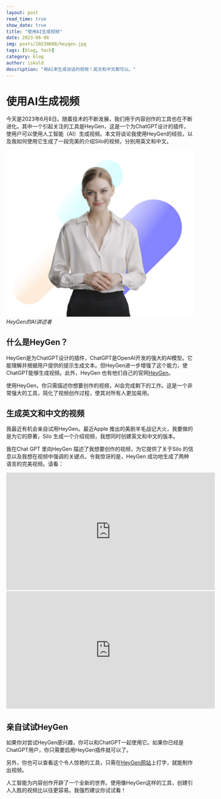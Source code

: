 ```yaml
---
layout: post
read_time: true
show_date: true
title: "使用AI生成视频"
date: 2023-06-08
img: posts/20230608/heygen.jpg
tags: [blog, tech]
category: blog
author: iskold
description: "用AI来生成说话的视频！英文和中文都可以。"
---
```


# 使用AI生成视频

今天是2023年6月8日。随着技术的不断发展，我们用于内容创作的工具也在不断进化。其中一个引起关注的工具是HeyGen，这是一个为ChatGPT设计的插件，使用户可以使用人工智能（AI）生成视频。本文将谈论我使用HeyGen的经验，以及我如何使用它生成了一段完美的介绍Silo的视频，分别用英文和中文。

![The AI Speaker from HeyGen](./assets/img/posts/20230608/heygen.webp)
*HeyGen的AI讲述者*

## 什么是HeyGen？

HeyGen是为ChatGPT设计的插件，ChatGPT是OpenAI开发的强大的AI模型。它能理解并根据用户提供的提示生成文本。但HeyGen进一步增强了这个能力，使ChatGPT能够生成视频。此外，HeyGen 也有他们自己的官网[HeyGen](https://app.heygen.com/guest/templates?cid=209f7233)。

使用HeyGen，你只需描述你想要创作的视频，AI会完成剩下的工作。这是一个非常强大的工具，简化了视频创作过程，使其对所有人更加易用。

## 生成英文和中文的视频

我最近有机会亲自试用HeyGen。最近Apple 推出的美剧羊毛战记大火，我要做的是为它的原著，Silo 生成一个介绍视频，我想同时创建英文和中文的版本。

我在Chat GPT 里向HeyGen 描述了我想要创作的视频，为它提供了关于Silo 的信息以及我想在视频中强调的关键点。令我惊讶的是，HeyGen 成功地生成了两种语言的完美视频。请看：

<iframe width="560" height="315" src="https://www.youtube.com/embed/-_k7HBeAkmc?controls=0" title="YouTube video player" frameborder="0" allow="accelerometer; autoplay; clipboard-write; encrypted-media; gyroscope; picture-in-picture; web-share" allowfullscreen></iframe>

<iframe width="560" height="315" src="https://www.youtube.com/embed/xupfVSjGHqw?controls=0" title="YouTube video player" frameborder="0" allow="accelerometer; autoplay; clipboard-write; encrypted-media; gyroscope; picture-in-picture; web-share" allowfullscreen></iframe>

## 亲自试试HeyGen

如果你对尝试HeyGen感兴趣，你可以和ChatGPT一起使用它。如果你已经是ChatGPT用户，你只需要启用HeyGen插件就可以了。

另外，你也可以查看这个令人惊艳的工具，只需在[HeyGen网站](https://app.heygen.com/guest/templates?cid=209f7233)上打字，就能制作出视频。

人工智能为内容创作开辟了一个全新的世界。使用像HeyGen这样的工具，创建引人入胜的视频比以往更容易。我强烈建议你试试看！
